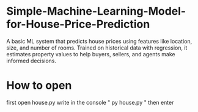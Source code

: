 # Simple-Machine-Learning-Model-for-House-Price-Prediction
A basic ML system that predicts house prices using features like location, size, and number of rooms. Trained on historical data with regression, it estimates property values to help buyers, sellers, and agents make informed decisions.
# How to open 
first open house.py
write in the console " py house.py " then enter 
